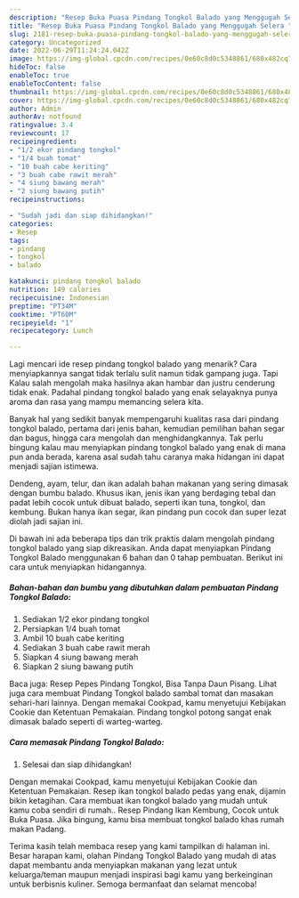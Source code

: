 ```yaml
---
description: "Resep Buka Puasa Pindang Tongkol Balado yang Menggugah Selera "
title: "Resep Buka Puasa Pindang Tongkol Balado yang Menggugah Selera "
slug: 2181-resep-buka-puasa-pindang-tongkol-balado-yang-menggugah-selera
category: Uncategorized
date: 2022-06-29T11:24:24.042Z
image: https://img-global.cpcdn.com/recipes/0e60c8d0c5348861/680x482cq70/pindang-tongkol-balado-foto-resep-utama.jpg
hideToc: false
enableToc: true
enableTocContent: false
thumbnail: https://img-global.cpcdn.com/recipes/0e60c8d0c5348861/680x482cq70/pindang-tongkol-balado-foto-resep-utama.jpg
cover: https://img-global.cpcdn.com/recipes/0e60c8d0c5348861/680x482cq70/pindang-tongkol-balado-foto-resep-utama.jpg
author: Admin
authorAv: notfound
ratingvalue: 3.4
reviewcount: 17
recipeingredient:
- "1/2 ekor pindang tongkol"
- "1/4 buah tomat"
- "10 buah cabe keriting"
- "3 buah cabe rawit merah"
- "4 siung bawang merah"
- "2 siung bawang putih"
recipeinstructions:

- "Sudah jadi dan siap dihidangkan!"
categories:
- Resep
tags:
- pindang
- tongkol
- balado

katakunci: pindang tongkol balado 
nutrition: 149 calories
recipecuisine: Indonesian
preptime: "PT34M"
cooktime: "PT60M"
recipeyield: "1"
recipecategory: Lunch

---
```



Lagi mencari ide resep pindang tongkol balado yang menarik? Cara menyiapkannya sangat tidak terlalu sulit namun tidak gampang juga. Tapi Kalau salah mengolah maka hasilnya akan hambar dan justru cenderung tidak enak. Padahal pindang tongkol balado yang enak selayaknya punya aroma dan rasa yang mampu memancing selera kita.


Banyak hal yang sedikit banyak mempengaruhi kualitas rasa dari pindang tongkol balado, pertama dari jenis bahan, kemudian pemilihan bahan segar dan bagus, hingga cara mengolah dan menghidangkannya. Tak perlu bingung kalau mau menyiapkan pindang tongkol balado yang enak di mana pun anda berada, karena asal sudah tahu caranya maka hidangan ini dapat menjadi sajian istimewa.

Dendeng, ayam, telur, dan ikan adalah bahan makanan yang sering dimasak dengan bumbu balado. Khusus ikan, jenis ikan yang berdaging tebal dan padat lebih cocok untuk dibuat balado, seperti ikan tuna, tongkol, dan kembung. Bukan hanya ikan segar, ikan pindang pun cocok dan super lezat diolah jadi sajian ini.


Di bawah ini ada beberapa tips dan trik praktis dalam mengolah pindang tongkol balado yang siap dikreasikan. Anda dapat menyiapkan Pindang Tongkol Balado menggunakan 6 bahan dan 0 tahap pembuatan. Berikut ini cara untuk menyiapkan hidangannya.

<!--inarticleads1-->

##### Bahan-bahan dan bumbu yang dibutuhkan dalam pembuatan Pindang Tongkol Balado:

1. Sediakan 1/2 ekor pindang tongkol
1. Persiapkan 1/4 buah tomat
1. Ambil 10 buah cabe keriting
1. Sediakan 3 buah cabe rawit merah
1. Siapkan 4 siung bawang merah
1. Siapkan 2 siung bawang putih


Baca juga: Resep Pepes Pindang Tongkol, Bisa Tanpa Daun Pisang. Lihat juga cara membuat Pindang Tongkol balado sambal tomat dan masakan sehari-hari lainnya. Dengan memakai Cookpad, kamu menyetujui Kebijakan Cookie dan Ketentuan Pemakaian. Pindang tongkol potong sangat enak dimasak balado seperti di warteg-warteg. 

<!--inarticleads2-->

##### Cara memasak Pindang Tongkol Balado:


1. Selesai dan siap dihidangkan!

Dengan memakai Cookpad, kamu menyetujui Kebijakan Cookie dan Ketentuan Pemakaian. Resep ikan tongkol balado pedas yang enak, dijamin bikin ketagihan. Cara membuat ikan tongkol balado yang mudah untuk kamu coba sendiri di rumah.. Resep Pindang Ikan Kembung, Cocok untuk Buka Puasa. Jika bingung, kamu bisa membuat tongkol balado khas rumah makan Padang. 

Terima kasih telah membaca resep yang kami tampilkan di halaman ini. Besar harapan kami, olahan Pindang Tongkol Balado yang mudah di atas dapat membantu anda menyiapkan makanan yang lezat untuk keluarga/teman maupun menjadi inspirasi bagi kamu yang berkeinginan untuk berbisnis kuliner. Semoga bermanfaat dan selamat mencoba!
